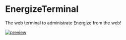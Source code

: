 # EnergizeTerminal
The web terminal to administrate Energize from the web!

[![preview](https://streamable.com/pvk6q)](https://streamable.com/pvk6q)
